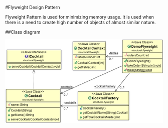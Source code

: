 #Flyweight Design Pattern

Flyweight Pattern is used for minimizing memory usage. It is used when there is a need to create high number of objects of almost similar nature.

##Class diagram

![ScreenShot](classdiagram.png)
